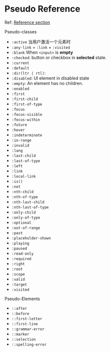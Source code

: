 # Pseudo Reference
Ref: [Reference section](https://developer.mozilla.org/en-US/docs/Learn/CSS/Building_blocks/Selectors/Pseudo-classes_and_pseudo-elements#Reference_section)

Pseudo-classes

<!--咕咕咕, 用到再写-->
- `:active` 当用户激活一个元素时
- `:any-link` = `:link` + `:visited`
- `:blank` When `<input>` is **empty**
- `:checked`: button or checkbox in **selected** state.
- `:current`
- `:default`
- `:dir(ltr | rtl)`: 
- `:disabled`: UI element in disabled state
- `:empty`: An element has no children.<!--??-->
- `:enabled`
- `:first`
- `:first-child`
- `:first-of-type`
- `:focus`
- `:focus-visible`
- `:focus-within`
- `:future`
- `:hover`
- `:indeterminate`
- `:in-range`
- `:invalid`
- `:lang`
- `:last-child`
- `:last-of-type`
- `:left`
- `:link`
- `:local-link`
- `:is()`
- `:not`
- `:nth-child`
- `:nth-of-type`
- `:nth-last-child`
- `:nth-last-of-type`
- `:only-child`
- `:only-of-type`
- `:optional`
- `:out-of-range`
- `:past`
- `:placeholder-shown`
- `:playing`
- `:paused`
- `:read-only`
- `:required`
- `:right`
- `:root`
- `:scope`
- `:valid`
- `:target`
- `:visited`

Pseudo-Elements

- `::after`
- `::before`
- `::first-letter`
- `::first-line`
- `::grammar-error`
- `::marker`
- `::selection`
- `::spelling-error`